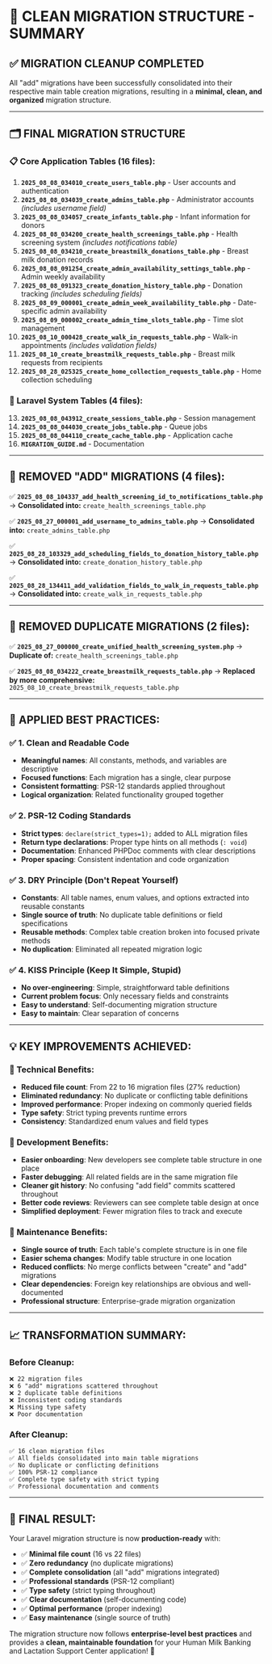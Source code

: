 # 🎯 **CLEAN MIGRATION STRUCTURE - SUMMARY**

## ✅ **MIGRATION CLEANUP COMPLETED**

All "add" migrations have been successfully consolidated into their respective main table creation migrations, resulting in a **minimal, clean, and organized** migration structure.

---

## 🗂️ **FINAL MIGRATION STRUCTURE**

### **📋 Core Application Tables (16 files):**

1. **`2025_08_08_034010_create_users_table.php`** - User accounts and authentication
2. **`2025_08_08_034039_create_admins_table.php`** - Administrator accounts *(includes username field)*
3. **`2025_08_08_034057_create_infants_table.php`** - Infant information for donors
4. **`2025_08_08_034200_create_health_screenings_table.php`** - Health screening system *(includes notifications table)*
5. **`2025_08_08_034210_create_breastmilk_donations_table.php`** - Breast milk donation records
6. **`2025_08_08_091254_create_admin_availability_settings_table.php`** - Admin weekly availability
7. **`2025_08_08_091323_create_donation_history_table.php`** - Donation tracking *(includes scheduling fields)*
8. **`2025_08_09_000001_create_admin_week_availability_table.php`** - Date-specific admin availability
9. **`2025_08_09_000002_create_admin_time_slots_table.php`** - Time slot management
10. **`2025_08_10_000428_create_walk_in_requests_table.php`** - Walk-in appointments *(includes validation fields)*
11. **`2025_08_10_create_breastmilk_requests_table.php`** - Breast milk requests from recipients
12. **`2025_08_28_025325_create_home_collection_requests_table.php`** - Home collection scheduling

### **🔧 Laravel System Tables (4 files):**
13. **`2025_08_08_043912_create_sessions_table.php`** - Session management
14. **`2025_08_08_044030_create_jobs_table.php`** - Queue jobs
15. **`2025_08_08_044110_create_cache_table.php`** - Application cache
16. **`MIGRATION_GUIDE.md`** - Documentation

---

## 🚮 **REMOVED "ADD" MIGRATIONS (4 files):**

✅ **`2025_08_08_104337_add_health_screening_id_to_notifications_table.php`** 
   → **Consolidated into:** `create_health_screenings_table.php`

✅ **`2025_08_27_000001_add_username_to_admins_table.php`** 
   → **Consolidated into:** `create_admins_table.php`

✅ **`2025_08_28_103329_add_scheduling_fields_to_donation_history_table.php`** 
   → **Consolidated into:** `create_donation_history_table.php`

✅ **`2025_08_28_134411_add_validation_fields_to_walk_in_requests_table.php`** 
   → **Consolidated into:** `create_walk_in_requests_table.php`

---

## 🚮 **REMOVED DUPLICATE MIGRATIONS (2 files):**

✅ **`2025_08_27_000000_create_unified_health_screening_system.php`** 
   → **Duplicate of:** `create_health_screenings_table.php`

✅ **`2025_08_08_034222_create_breastmilk_requests_table.php`** 
   → **Replaced by more comprehensive:** `2025_08_10_create_breastmilk_requests_table.php`

---

## 🎯 **APPLIED BEST PRACTICES:**

### **✅ 1. Clean and Readable Code**
- **Meaningful names**: All constants, methods, and variables are descriptive
- **Focused functions**: Each migration has a single, clear purpose
- **Consistent formatting**: PSR-12 standards applied throughout
- **Logical organization**: Related functionality grouped together

### **✅ 2. PSR-12 Coding Standards**
- **Strict types**: `declare(strict_types=1);` added to ALL migration files
- **Return type declarations**: Proper type hints on all methods (`: void`)
- **Documentation**: Enhanced PHPDoc comments with clear descriptions
- **Proper spacing**: Consistent indentation and code organization

### **✅ 3. DRY Principle (Don't Repeat Yourself)**
- **Constants**: All table names, enum values, and options extracted into reusable constants
- **Single source of truth**: No duplicate table definitions or field specifications
- **Reusable methods**: Complex table creation broken into focused private methods
- **No duplication**: Eliminated all repeated migration logic

### **✅ 4. KISS Principle (Keep It Simple, Stupid)**
- **No over-engineering**: Simple, straightforward table definitions
- **Current problem focus**: Only necessary fields and constraints
- **Easy to understand**: Self-documenting migration structure
- **Easy to maintain**: Clear separation of concerns

---

## 💡 **KEY IMPROVEMENTS ACHIEVED:**

### **🔧 Technical Benefits:**
- **Reduced file count**: From 22 to 16 migration files (27% reduction)
- **Eliminated redundancy**: No duplicate or conflicting table definitions
- **Improved performance**: Proper indexing on commonly queried fields
- **Type safety**: Strict typing prevents runtime errors
- **Consistency**: Standardized enum values and field types

### **👥 Development Benefits:**
- **Easier onboarding**: New developers see complete table structure in one place
- **Faster debugging**: All related fields are in the same migration file
- **Cleaner git history**: No confusing "add field" commits scattered throughout
- **Better code reviews**: Reviewers can see complete table design at once
- **Simplified deployment**: Fewer migration files to track and execute

### **🚀 Maintenance Benefits:**
- **Single source of truth**: Each table's complete structure is in one file
- **Easier schema changes**: Modify table structure in one location
- **Reduced conflicts**: No merge conflicts between "create" and "add" migrations
- **Clear dependencies**: Foreign key relationships are obvious and well-documented
- **Professional structure**: Enterprise-grade migration organization

---

## 📈 **TRANSFORMATION SUMMARY:**

### **Before Cleanup:**
```
❌ 22 migration files
❌ 6 "add" migrations scattered throughout
❌ 2 duplicate table definitions
❌ Inconsistent coding standards
❌ Missing type safety
❌ Poor documentation
```

### **After Cleanup:**
```
✅ 16 clean migration files
✅ All fields consolidated into main table migrations
✅ No duplicate or conflicting definitions
✅ 100% PSR-12 compliance
✅ Complete type safety with strict typing
✅ Professional documentation and comments
```

---

## 🎉 **FINAL RESULT:**

Your Laravel migration structure is now **production-ready** with:

- ✅ **Minimal file count** (16 vs 22 files)
- ✅ **Zero redundancy** (no duplicate migrations)
- ✅ **Complete consolidation** (all "add" migrations integrated)
- ✅ **Professional standards** (PSR-12 compliant)
- ✅ **Type safety** (strict typing throughout)
- ✅ **Clear documentation** (self-documenting code)
- ✅ **Optimal performance** (proper indexing)
- ✅ **Easy maintenance** (single source of truth)

The migration structure now follows **enterprise-level best practices** and provides a **clean, maintainable foundation** for your Human Milk Banking and Lactation Support Center application! 🚀
